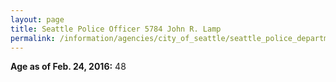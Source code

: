 ```yaml
---
layout: page
title: Seattle Police Officer 5784 John R. Lamp
permalink: /information/agencies/city_of_seattle/seattle_police_department/copbook/5784/
---
```


**Age as of Feb. 24, 2016:** 48
